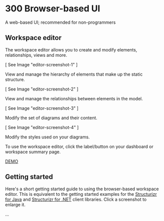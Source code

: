 # 300 Browser-based UI

A web-based UI; recommended for non-programmers

## Workspace editor

The workspace editor allows you to create and modify elements, relationships, views and more.

[ See Image "editor-screenshot-1" ]

View and manage the hierarchy of elements that make up the static structure.

[ See Image "editor-screenshot-2" ]

View and manage the relationships between elements in the model.

[ See Image "editor-screenshot-3" ]

Modify the set of diagrams and their content.

[ See Image "editor-screenshot-4" ]

Modify the styles used on your diagrams.

To use the workspace editor, click the  label/button on your dashboard or workspace summary page.

[DEMO](https://structurizr.com/ui)

## Getting started
Here's a short getting started guide to using the browser-based workspace editor. This is equivalent to the getting started examples for the [Structurizr for Java](https://github.com/structurizr/java/blob/master/docs/getting-started.md) and [Structurizr for .NET](https://github.com/structurizr/dotnet/blob/master/docs/getting-started.md) client libraries. Click a screenshot to enlarge it.

...
